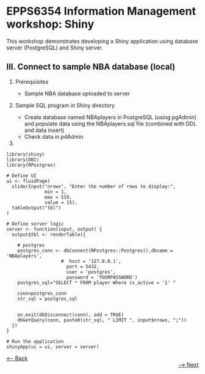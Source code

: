 # EPPS6354 Information Management workshop: Shiny

This workshop demonstrates developing a Shiny application using database server (PostgreSQL) and Shiny server.

## III. Connect to sample NBA database (local)

1. Prerequisites
    * Sample NBA database uploaded to server

2. Sample SQL program in Shiny directory

    * Create database named NBAplayers in PostgreSQL (using pgAdmin) and populate data using the NBAplayers.sql file (combined with DDL and data insert) 
    * Check data in pdAdmin

3. 
```
library(shiny)
library(DBI)
library(RPostgres)

# Define UI
ui <- fluidPage(
  sliderInput("nrows", "Enter the number of rows to display:",
              min = 1,
              max = 519,
              value = 15),
  tableOutput("tbl")
)

# Define server logic 
server <- function(input, output) {
  output$tbl <- renderTable({

    # postgres
    postgres_conn <- dbConnect(RPostgres::Postgres(),dbname = 'NBAplayers', 
                    #  host = '127.0.0.1',
                      port = 5432, 
                      user = 'postgres',
                      password = 'YOURPASSWORD')
    postgres_sql="SELECT * FROM player Where is_active = '1' "

    conn=postgres_conn
    str_sql = postgres_sql
    
    
    on.exit(dbDisconnect(conn), add = TRUE)
    dbGetQuery(conn, paste0(str_sql, " LIMIT ", input$nrows, ";"))
  })
}

# Run the application 
shinyApp(ui = ui, server = server)

```
<div align="left"><a href="https://github.com/datageneration/informationmanagement/blob/master/workshop/Shiny/2-connect_PostgreSQL.md"><-- Back</a></div>
<div align="right"><a href="https://github.com/datageneration/informationmanagement/blob/master/workshop/Shiny/4-deploy_NBAdatabase.md">--> Next</a></div>

